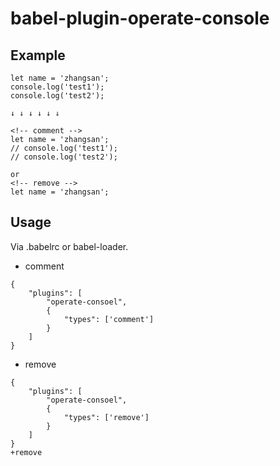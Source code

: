 # babel-plugin-operate-console

## Example 
```
let name = 'zhangsan';
console.log('test1');
console.log('test2');

↓ ↓ ↓ ↓ ↓ ↓

<!-- comment -->
let name = 'zhangsan';
// console.log('test1');
// console.log('test2');

or
<!-- remove -->
let name = 'zhangsan';

```

## Usage
Via .babelrc or babel-loader.
+ comment
```
{
    "plugins": [
        "operate-consoel",
        {
            "types": ['comment']
        }
    ]
}
```

+ remove
```
{
    "plugins": [
        "operate-consoel",
        {
            "types": ['remove']
        }
    ]
}
+remove 
```
